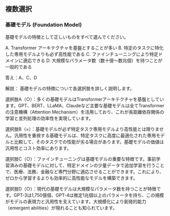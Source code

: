 ## 複数選択
### 基礎モデル (Foundation Model)
基礎モデルの特徴として正しいものをすべて選んでください。

A. Transformer アーキテクチャを基盤とすることが多い
B. 特定のタスクに特化した専用モデルよりも必ず高性能である
C. ファインチューニングにより特定ドメインに適応できる
D. 大規模なパラメータ数（数十億〜数兆個）を持つことが一般的である

答え：A、C、D

解説：
基礎モデルの特徴について各選択肢を詳しく説明します。

選択肢A（○）：多くの基礎モデルはTransformerアーキテクチャを基盤としています。GPT、BERT、LLaMA、Claudeなど主要な基礎モデルは全てTransformerの注意機構（Attention Mechanism）を活用しており、これが長距離依存関係の学習と並列処理の効率性を実現しています。

選択肢B（×）：基礎モデルが必ず特定タスク専用モデルより高性能とは限りません。汎用性を重視する基礎モデルは、特定タスクに高度に最適化された専用モデルと比較して、そのタスクでの性能が劣る場合があります。基礎モデルの価値は汎用性とコスト効率にあります。

選択肢C（○）：ファインチューニングは基礎モデルの重要な特徴です。事前学習済みの基礎モデルに対して、特定ドメインの少量データで追加学習を行うことで、医療、法務、金融など専門分野に適応させることができます。これにより、ゼロから学習するよりも効率的に高性能なモデルを構築できます。

選択肢D（○）：現代の基礎モデルは大規模なパラメータ数を持つことが特徴です。GPT-3は1,750億個、GPT-4は推定1兆個以上のパラメータを持ち、この規模がモデルの表現力と汎用性を支えています。大規模化により創発的能力（emergent abilities）が現れることも知られています。 